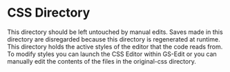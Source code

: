 # CSS Directory

This directory should be left untouched by manual edits. Saves made in this directory are disregarded because this directory is regenerated at runtime. This directory holds the active styles of the editor that the code reads from. To modify styles you can launch the CSS Editor within GS-Edit or you can manually edit the contents of the files in the original-css directory.
